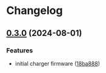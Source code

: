 # Changelog

## [0.3.0](https://github.com/mikesmitty/power-manifold/compare/charger-module-firmware-v0.2.0...charger-module-firmware-v0.3.0) (2024-08-01)


### Features

* initial charger firmware ([18ba888](https://github.com/mikesmitty/power-manifold/commit/18ba8886614f9ae0a21056d95de54454faf95615))
